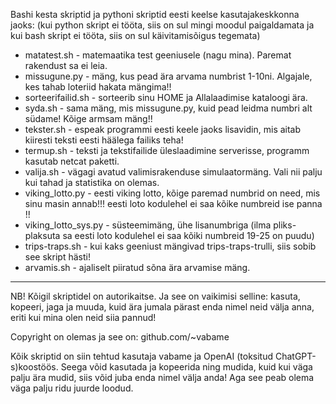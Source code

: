 Bashi kesta skriptid ja pythoni skriptid eesti keelse kasutajakeskkonna jaoks:
(kui python skript ei tööta, siis on sul mingi moodul paigaldamata ja kui bash skript ei tööta, siis on sul käivitamisõigus tegemata)

* matatest.sh - matemaatika test geeniusele (nagu mina). Paremat rakendust sa ei leia.
* missugune.py - mäng, kus pead ära arvama numbrist 1-10ni. Algajale, kes tahab loteriid hakata mängima!!
* sorteerifailid.sh - sorteerib sinu HOME ja Allalaadimise kataloogi ära.
* syda.sh - sama mäng, mis missugune.py, kuid pead leidma numbri alt südame! Kõige armsam mäng!!
* tekster.sh - espeak programmi eesti keele jaoks lisavidin, mis aitab kiiresti teksti eesti häälega failiks teha!
* termup.sh - teksti ja tekstifailide üleslaadimine serverisse, programm kasutab netcat paketti.
* valija.sh - vägagi avatud valimisrakenduse simulaatormäng. Vali nii palju kui tahad ja statistika on olemas.
* viking_lotto.py - eesti viking lotto, kõige paremad numbrid on need, mis sinu masin annab!!! eesti loto kodulehel ei saa kõike numbreid ise panna !!
* viking_lotto_sys.py - süsteemimäng, ühe lisanumbriga (ilma pliks-plaksuta sa eesti loto kodulehel ei saa kõiki numbreid 19-25 on puudu)
* trips-traps.sh - kui kaks geeniust mängivad trips-traps-trulli, siis sobib see skript hästi!
* arvamis.sh - ajaliselt piiratud sõna ära arvamise mäng.
------
NB! Kõigil skriptidel on autorikaitse. Ja see on vaikimisi selline: kasuta, kopeeri, jaga ja muuda, kuid ära jumala pärast enda nimel neid välja anna, eriti kui mina olen neid siia pannud!

Copyright on olemas ja see on:
github.com/~vabame

Kõik skriptid on siin tehtud kasutaja vabame ja OpenAI (toksitud ChatGPT-s)koostöös. Seega võid kasutada ja kopeerida ning mudida, kuid kui väga palju ära mudid, siis võid juba enda nimel välja anda! Aga see peab olema väga palju ridu juurde loodud.
